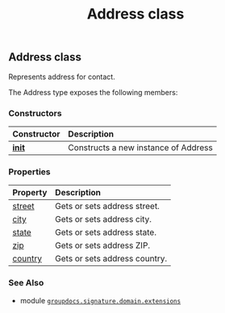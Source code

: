 ﻿---
title: Address class
second_title: GroupDocs.Signature for Python via .NET API References
description: 
type: docs
url: /python-net/groupdocs.signature.domain.extensions/address/
is_root: false
weight: 10
---

## Address class

Represents address for contact.



The Address type exposes the following members:

### Constructors
| Constructor | Description |
| :- | :- |
| [__init__](/signature/python-net/groupdocs.signature.domain.extensions/address/__init__/#) | Constructs a new instance of Address |


### Properties
| Property | Description |
| :- | :- |
| [street](/signature/python-net/groupdocs.signature.domain.extensions/address/street) | Gets or sets address street. |
| [city](/signature/python-net/groupdocs.signature.domain.extensions/address/city) | Gets or sets address city. |
| [state](/signature/python-net/groupdocs.signature.domain.extensions/address/state) | Gets or sets address state. |
| [zip](/signature/python-net/groupdocs.signature.domain.extensions/address/zip) | Gets or sets address ZIP. |
| [country](/signature/python-net/groupdocs.signature.domain.extensions/address/country) | Gets or sets address country. |



### See Also
* module [`groupdocs.signature.domain.extensions`](..)
